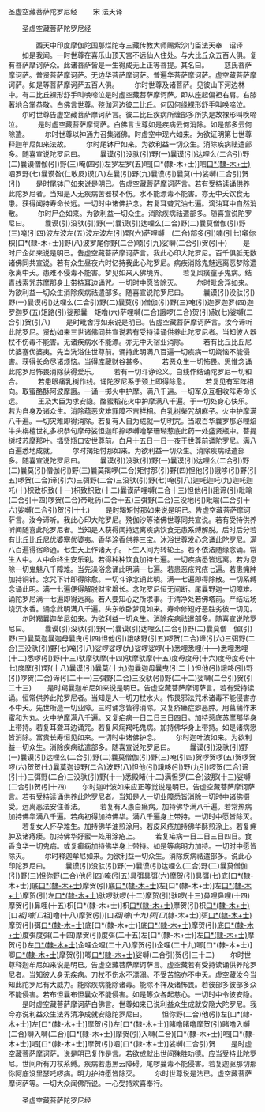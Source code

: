   圣虚空藏菩萨陀罗尼经
　　宋 法天译




　　圣虚空藏菩萨陀罗尼经

　　　　西天中印度摩伽陀国那烂陀寺三藏传教大师赐紫沙门臣法天奉　诏译
　　如是我闻。一时世尊在喜乐山顶天宫不远仙人住处。与大比丘众五百人俱。复有菩萨摩诃萨众。此诸菩萨皆是一生得成无上正等菩提。其名曰。
　　慈氏菩萨摩诃萨。普贤菩萨摩诃萨。无边华菩萨摩诃萨。普遍华菩萨摩诃萨。虚空藏菩萨摩诃萨。如是等菩萨摩诃萨五百人俱。
　　尔时世尊及诸菩萨。见彼山下河边林中。有二比丘裸形舒手叫唤啼泣是时虚空藏菩萨摩诃萨。即从座起偏袒右肩。右膝著地合掌恭敬。白佛言世尊。殑伽河边彼二比丘。何因何缘裸形舒手叫唤啼泣。
　　尔时世尊告虚空藏菩萨摩诃萨言。彼二比丘疾病所缠部多所执是故裸形叫唤啼泣。
　　是时虚空藏菩萨摩诃萨。白佛言世尊如是疾病云何消除。如是部多云何除遣。
　　尔时世尊以神通力召集诸佛。时虚空中现六如来。为欲证明第七世尊释迦牟尼如来法故。
　　尔时尾钵尸如来。为欲利益一切众生。消除疾病祛遣部多。随喜宣说陀罗尼曰。
　　曩谟(引)没驮(引)野(一)曩谟(引)达哩么(二合引)野(二)曩谟僧伽(引)野(三)唵(四引)左罗左罗(五)呬[口*(隸-木+士)]呬[口*(隸-木+士)](六)呬罗野(七)曩谟昝(仁敢反)谟(八)左曩(引)野(九)曩谟(引)曩莫(十)娑嚩(二合引)贺(引)
　　是时尾钵尸如来说是明已。告虚空藏菩萨摩诃萨言。若有受持读诵供养此陀罗尼者。当知是人无疾病苦器杖不伤。水不能漂毒不能害。亦无中夭饮食无患。获得闻持寿命长远。一切时中诸佛护念。若复耳聋咒油七遍。滴油耳中自然消散。
　　尔时尸企如来。为欲利益一切众生。消除疾病祛遣部多。随喜宣说陀罗尼曰。
　　曩谟(引)没驮(引)野(一)曩谟(引)达哩么(二合)野(二)曩莫僧伽(引)野(三)唵(引四)波左波左(五)波左波左(引)野(六)萨哩嚩　(二合)部多(引)喃(引七)嚫你枳[口*(隸-木+士)]野(八)波罗尾你野(二合)喃(引九)娑嚩(二合引)贺(引十)
　　是时尸企如来说是明已。告虚空藏菩萨摩诃萨言。我此心印大陀罗尼。百千俱胝无数诸佛同共宣说。若有众生昼夜六时忆持我此心陀罗尼。病疾消除鬼魅远离恶梦除遣永离中夭。患难不侵毒不能害。梦见如来入佛境界。
　　若复风癀童子鬼病。结青线索咒苏摩那身上带持耳边诵咒。一切时中愿皆除灭。
　　尔时毗舍浮如来。为欲利益一切众生消除疾病祛遣部多。随喜宣说陀罗尼曰。
　　曩谟(引)没驮(引)野(一)曩谟(引)达哩么(二合引)野(二)曩莫(引)僧伽(引)野(三)唵(引)迦罗迦罗(四)迦罗迦罗(五)矩路(引)娑那曩　矩噜(六)萨哩嚩(二合)誐啰(二合)贺(引)赦(七)娑嚩(二合引)贺(引八)
　　是时毗舍浮如来说是明已。告虚空藏菩萨摩诃萨言。汝今谛听此陀罗尼。贤劫如来三世诸佛同共宣说若有受持读诵供养此陀罗尼者。当知彼人器杖不伤毒不能害。无诸疾病水不能漂。亦无中夭宿业消除。
　　若有比丘比丘尼优婆塞优婆夷。先当洗浴住世尊前。诵持此明满八百遍一切疾病一切娆恼不能侵害。获得长命尽诸烦恼。当得库藏财谷甚多。
　　若恶众生一切怖畏。思惟念诵此陀罗尼怖畏消除获得爱乐。
　　若有一切斗诤论义。白线作结诵陀罗尼一切和合。
　　若患眼痛乳树作线。诵陀罗尼系于颈上即得除愈。
　　若复见有军阵相向。取蜜酪酥阿波摩誐。一诵一掷火中护摩。满八千遍。一切军众互相收阵寿命长远。
　　王及大臣为求安隐。酪蜜稻花火中护摩满八千遍。于一切处身心快乐。若为自身及诸众生。消除蕴恶灾难罪障不吉祥相。白乳树柴咒胡麻子。火中护摩满八千遍。一切灾难即得消除。若复有人自为成就一切明咒。当取百华曩罗那必哩焰牛头栴檀世礼多枳恭句摩母娑怛迦印捺啰嚩噜拏珊瑚惹底此药一处盛贤瓶中。菩提树枝苏摩那叶。插贤瓶口安世尊前。白月十五日一日一夜于世尊前诵陀罗尼。满八百遍悉地成就。
　　尔时羯矩忖那如来。为欲利益一切众生。消除疾病祛遣部多。随喜宣说陀罗尼曰。
　　曩谟(引)没驮(引)野(一)曩谟(引)达哩么(二合引)野(二)曩莫(引)僧伽(引)野(三)曩莫羯啰(二合)矩忖那(引)野(四)怛他(引)誐哆(引)野(引五)啰贺(二合)谛(引六)三弭野(二合)三没驮(引)野(七)唵(引八)迦吒迦吒(九)迦吒迦吒(十)枳致枳致(十一)枳致枳致(十二)曩谟萨哩嚩(二合十三)怛他(引)誐谛(引)毗喻(二合引十四)啰贺(二合)帝毗药(二合十五)三弭野(二合)三没地(引)毗喻(二合引十六)娑嚩(二合引)贺(引十七)
　　是时羯矩忖那如来说是明已。告虚空藏菩萨摩诃萨言。汝今谛听。我此心印大陀罗尼。殑伽沙等诸佛世尊同共宣说。若有受持供养听闻随喜此陀罗尼者。当知是人获得闻持远离疾病饮食无患系缚解脱。后时后分若有比丘比丘尼优婆塞优婆夷。香华涂香供养三宝。沐浴世尊发心念诵此陀罗尼。满八百遍得宿命通。七生天上作诸天子。下生人间为转轮王。若不依法随缘念诵。常生人中。人中命终生安乐刹。若得种种饮食加持七遍。一切疾病悉皆远离。若为息除一切鬼魅八千障难。当先澡浴念诵此明满一七遍。若患恶疮咒疮七遍。若患痈肿加持铜针。念咒下针即得除愈。一切斗诤念诵此明。满一七遍即得除散。一切系缚念诵此明。满一七遍便得解脱财宝增长。念陀罗尼恒无间断。尾曩野迦一切障难。诵陀罗尼满一七遍即得远离。若人要知心之所求事。于清净处若佛塔前。严结坛场烧沉水香。诵念此明满八千遍。头东欹卧梦见如来。寿命修短好恶胜劣彼一切见。
　　尔时羯曩迦牟尼如来。为欲利益一切众生。消除疾病祛遣部多。随喜宣说陀罗尼曰。
　　曩谟(引)没驮(引)野(一)曩谟(引)达哩么(二合引)野(二)曩莫僧　伽(引)野(三)曩莫迦曩迦母曩曳(引四)怛他(引)誐哆野(引五)啰贺(二合)谛(引六)三弭野(二合)三没驮(引)野(七)唵(引八)娑啰娑啰(九)娑啰娑啰(十)悉哩悉哩(十一)悉哩悉哩(十二)悉啰(引)野(十三)驮摩驮摩(十四)驮摩驮摩(十五)度母度母(十六)度母度母(十七)度摩(引)野(十八)曩谟(引)曩莫(十九)迦曩迦母曩曳(引二十)怛他(引)誐哆(引)野(引)啰贺(二合)谛(引二十一)三弭野(二合)三没驮(引)野(二十二)娑嚩(二合引)贺(引二十三)
　　是时羯曩迦牟尼如来说是明已。告虚空藏菩萨摩诃萨言。若有受持读诵。恒常供养此陀罗尼者。当知是人一切刀杖水火。怖畏邪法咒术诸毒不能侵害亦不中夭。先世所造一切业障。三时诵念皆得消除。又复疥癞症癖恶肿。用菖蒱作末蜜和为丸。火中护摩满八千遍。又复疟病一日二日三日四日。加持惹底苏摩那华身上带持。若复耳聋耳边诵咒。若复风痫羯吒鬼病。加持佛华身上带持。如是诸病愿皆消除。富贵长寿恒见如来。一切时中诸佛护念。
　　尔时迦叶波如来。为欲利益一切众生。消除疾病祛遣部多。随喜宣说陀罗尼曰。
　　曩谟(引)没驮(引)野(一)曩谟(引)达哩么(二合引)野(二)曩莫僧伽(引)野(三)唵(引四)贺啰贺啰(五)贺啰贺啰(六)贺贺(七)曩莫迦设野(二合)波野(八)怛他(引)誐哆(引)野(九引)啰贺(二合)谛(引十)三弭野(二合)三没驮(引)野(十一)悉殿睹(十二)满怛罗(二合)波那(十三)娑嚩(二合引)贺(引十四)
　　尔时迦叶波如来应正等觉说是明已。告虚空藏菩萨摩诃萨言。若有受持读诵供养此陀罗尼者。当知是人一切业障悉皆消除一切时中诸佛摄受。远离恶法安住善法。
　　若复有人患白癞病。加持佛华满八千遍。若常热病加持佛华满八千遍。若病初得加持佛华。满八千遍身上带持。一切时中愿皆除灭。
　　若复女人怀孕难生。加持佛华油煎涂用。若皮风疮加持佛华酥煎涂上。若复痈肿及诸痔瘘。加持佛华好蜜一处用涂疮上。
　　若复疟病一日二日三日四日。食香食华一切鬼病。或复癫痫加持佛华身上带持。如是等病明力加持。一切时中愿皆除灭。
　　尔时释迦牟尼如来。为欲利益一切众生。消除疾病祛遣部多。说此心印陀罗尼曰。
　　曩谟(引)没驮(引)野(一)曩谟(引)达哩么(二合)野(二)曩莫僧伽(引)野(三)怛你野(二合)他(引四)唵(引五)具弭具弭(六)摩贺(引)具弭(七)底[口*(隸-木+士)]底[口*(隸-木+士)](八)摩贺(引)底[口*(隸-木+士)](九)左[口*(隸-木+士)]左[口*(隸-木+士)](十)摩贺(引)左[口*(隸-木+士)](十一)驮啰驮啰(十二)摩贺(引)驮啰(十三)鼻哩鼻哩(十四)摩贺(引)鼻哩(十五)枳[口*(隸-木+士)]枳[口*(隸-木+士)](十六)摩贺(引)枳[口*(隸-木+士)](十七)[口*祖]噜[口*祖]噜(十八)摩贺(引)[口*祖]噜(十九)弭[口*(隸-木+士)]弭[口*(隸-木+士)](二十)摩贺(引)弭[口*(隸-木+士)](二十一)底[口*(隸-木+士)]底[口*(隸-木+士)](二十二)摩贺(引)底[口*(隸-木+士)](二十三)度弭度弭(二十四)摩贺(引)度弭(二十五)左[口*(隸-木+士)]左[口*(隸-木+士)](二十六)摩贺(引)左[口*(隸-木+士)](二十七)企哩企哩(二十八)摩贺(引)企哩(二十九)唧[口*(隸-木+士)]唧[口*(隸-木+士)](三十)摩贺(引)唧[口*(隸-木+士)](三十一)娑嚩(二合引)贺(引三十二)
　　尔时世尊释迦牟尼如来说是明已。告虚空藏菩萨摩诃萨言。虚空藏若有受持读诵供养陀罗尼者。当知彼人身无疾病。刀杖不伤水不漂溺。不受苦恼亦不中夭。虚空藏汝今当知此陀罗尼有大威力。能除疾病能除诸毒。能除不祥及诸怖畏。若彼部多彼部多众不能侵害。若布怛曩布怛曩众不能侵害。如是等众各起慈心。一切时中令彼安隐。
　　是时虚空藏菩萨摩诃萨白佛言。世尊如来已说利益众生成就安隐大陀罗尼。我今亦说利益众生法界清净成就安隐陀罗尼曰。
　　怛你野(二合)他(引)左[口*(隸-木+士)]左[口*(隸-木+士)]摩贺(引)左[口*(隸-木+士)]睹噜睹噜摩贺(引)睹噜入嚩(二合)嚩入嚩(二合)[口*(隸-木+士)]摩贺(引)入嚩(二合)[口*(隸-木+士)]呬[口*(隸-木+士)]呬[口*(隸-木+士)]摩贺(引)呬[口*(隸-木+士)]娑嚩(二合引)贺
　　是时虚空藏菩萨摩诃萨。说是明已复作是言。若欲成就出世间殊胜功德。应当受持此陀罗尼。世间所有刀杖系缚。疾病若患黑云障碍。尾啰蔓毒不能侵害。若复迦驱那切那你阿底没里瑟吒啰病。明力护持愿皆除灭。
　　尔时世尊说是法已。虚空藏菩萨摩诃萨等。一切大众闻佛所说。一心受持欢喜奉行。

　　圣虚空藏菩萨陀罗尼经


